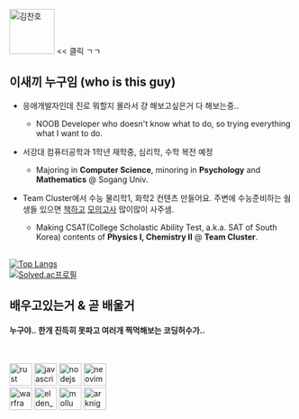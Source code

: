 <a margin="20" href="https://youtu.be/ZEpcRSivu-E" target="_blank"><img margin="20px" height="80" src="https://media.bunjang.co.kr/product/158753670_1_1625837846_w360.jpg" alt="김찬호" target="_blank"></a> << 클릭 ㄱㄱ

## 이새끼 누구임 (who is this guy)
- 응애개발자인데 진로 뭐할지 몰라서 걍 해보고싶은거 다 해보는중..
  - NOOB Developer who doesn't know what to do, so trying everything what I want to do.  
- 서강대 컴퓨터공학과 1학년 재학중, 심리학, 수학 복전 예정 
  - Majoring in **Computer Science**, minoring in **Psychology** and **Mathematics** @ Sogang Univ.  
- Team Cluster에서 수능 물리학1, 화학2 컨텐츠 만들어요. 주변에 수능준비하는 쉄생들 있으면 [책](https://atom.ac/books/9700)[하고](https://atom.ac/books/9927) [모의고사](https://atom.ac/books/9917) 많이많이 사주샘.
  - Making CSAT(College Scholastic Ability Test, a.k.a. SAT of South Korea) contents of **Physics I, Chemistry II** @ **Team Cluster**. 
  
  <br>  
  
[![Top Langs](https://github-readme-stats.vercel.app/api/top-langs/?username=playteddypicker&layout=compact)](https://github.com/anuraghazra/github-readme-stats)  
[![Solved.ac프로필](http://mazassumnida.wtf/api/v2/generate_badge?boj=playteddypicker)](https://solved.ac/playteddypicker)



## 배우고있는거 & 곧 배울거

#### 누구야.. 한개 진득히 못파고 여러개 찍먹해보는 코딩허수가..
<br />

<a margin="10" href="https://www.rust-lang.org/" target="_blank"><img margin="10px" height="40" src="https://www.rust-lang.org/logos/rust-logo-512x512.png" alt="rust"></a>
<a margin="10" href="https://developer.mozilla.org/en-US/docs/Web/JavaScript" target="_blank"><img margin="10px" height="40" src="https://cdn.jsdelivr.net/gh/devicons/devicon/icons/javascript/javascript-original.svg" alt="javascript"></a>
<a margin="10" href="https://nodejs.org" target="_blank"><img margin="10px" height="40" src="https://cdn.jsdelivr.net/gh/devicons/devicon/icons/nodejs/nodejs-original.svg" alt="nodejs"></a>
<a margin="10" href="https://neovim.io/" target="_blank"><img margin="10px" height="40" src="https://upload.wikimedia.org/wikipedia/commons/thumb/3/3a/Neovim-mark.svg/984px-Neovim-mark.svg.png?20150131093814" alt="neovim"></a>
<br />
<a margin="10" href="https://www.warframe.com" target="_blank"><img margin="10px" height="40" src="https://n9e5v4d8.ssl.hwcdn.net/images/longlanding/logo-white.png" alt="warframe"></a>
<a margin="10" href="https://en.bandainamcoent.eu/elden-ring/elden-ring" target="_blank"><img margin="10px" height="40" src="https://p325k7wa.twic.pics/high/elden-ring/elden-ring/00-page-setup/eldenring_new.png?twic=v1/resize=1600/step=10/quality=80" alt="elden_ring"></a>
<a margin="10" href="https://bluearchive.nexon.com" target="_blank"><img margin="10px" height="40" src="https://image.librewiki.net/5/5b/Pop_logo.png" alt="mollu"></a>
<a margin="10" href="https://www.arknights.kr/" target="_blank"><img margin="10px" height="40" src="https://webusstatic.yo-star.com/ark_kr_web/mobile/img/logo.d26fe41b.png" alt="arknights"></a>
